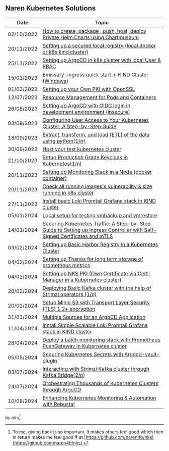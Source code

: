 ## Naren Kubernetes Solutions

| Date       | Topic                                                                                                                                                     |
| ---------- | --------------------------------------------------------------------------------------------------------------------------------------------------------- |
| 02/10/2022 | [How to create, package , push, host, deploy Private Helm Charts using Chartmuseum](docs/private-helm-charts.md)                                          |
| 20/11/2022 | [Setting up a secured local registry (local docker or k8s kind cluster)](docs/local-docker-registry.md)                                                   |
| 25/11/2022 | [Setting up ArgoCD in k8s cluster with local User & RBAC](docs/argocd-rbac.md)                                                                            |
| 15/01/2023 | [Emissary-ingress quick start in KIND Cluster (Windows)](docs/emissary-ingress.md)                                                                        |
| 01/02/2023 | [Setting up your Own PKI with OpenSSL](docs/openssl-certificate.md)                                                                                       |
| 12/07/2023 | [Resource Management for Pods and Containers](docs/k8s-resource-management.md)                                                                            |
| 26/08/2023 | [Setting up ArgoCD with OIDC login in development environment (insecure) ](docs/argocd-oidc-setup.md)                                                     |
| 03/09/2023 | [Configuring User Access to Your Kubernetes Cluster: A Step-by-Step Guide](docs/kubernetes-adduser.md)                                                    |
| 18/09/2023 | [Extract, transform, and load (ETL) of the data using python(1/n)](docs/python_requests-1.md)                                                             |
| 30/09/2023 | [Host your test kubernetes cluster ](docs/mykindk8scluster.md)                                                                                            |
| 21/10/2023 | [Setup Production Grade Keycloak in Kubernetes(1/n) ](docs/install-keycloak.md)                                                                           |
| 20/11/2023 | [Setting up Monitoring Stack in a Node (docker container)](docs/setup-monitoring-stack.md)                                                                |
| 20/11/2023 | [Check all running images's vulnerability & size running in k8s cluster](docs/prepare-k8s-image-scanning-report.md)                                       |
| 27/11/2023 | [Install basic Loki Promtail Grafana stack in KIND cluster ](docs/setup-loki-grafana-stack.md)                                                            |
| 05/01/2024 | [Local setup for testing vmbackup and vmrestore ](docs/vmbackup_and_vmrestore.md)                                                                         |
| 14/01/2024 | [Securing Kubernetes Traffic: A Step-by-Step Guide to Setting up Ingress Controller with Self-Signed Certificates and mTLS](docs/secure-local-ingress.md) |
| 03/02/2024 | [Setting up Basic Harbor Registry in a Kubernetes Cluster](docs/basic-harbor-registry.md)                                                                 |
| 04/02/2024 | [Setting up Thanos for long term storage of prometheus metrics](docs/unlimited-monitoring-data-by-thanos.md)                                              |
| 04/02/2024 | [Setting up NKS PKI (Own Certificate via Cert-Manager in a Kubernetes cluster)](docs/k8s-nks-pki-cert-manager.md)                                         |
| 20/02/2024 | [Deploying Basic Kafka cluster with the help of Strimzi operators (1/n)](docs/kafka-setup.md)                                                             |
| 20/02/2024 | [Setup Minio S3 with Transport Layer Security (TLS) 1.2+ encryption](docs/secure-s3-minio.md)                                                             |
| 31/03/2024 | [Multiple Sources for an ArgoCD Application](docs/argocd-multi-source.md)                                                                                 |
| 11/04/2024 | [Install Simple Scalable Loki Promtail Grafana stack in KIND cluster](docs/setup-loki-grafana-stack-simple-scalable.md)                                   |
| 28/04/2024 | [Deploy a batch monitoring stack with Prometheus PushGateway in Kubernetes cluster](docs/prometheus_pushgateway.md)                                       |
| 05/05/2024 | [Securing Kubernetes Secrets with Argocd-vault-plugin](docs/setting-up-argocd-vault-plugin.md)                                                            |
| 03/07/2024 | [Interacting with Strimzi Kafka cluster through Kafka Bridge(2/n)](docs/kafka-setup-2.md)                                                                 |
| 24/07/2024 | [Orchestrating Thousands of Kubernetes Clusters through ArgoCD](docs/argocd-multiple-deployment.md)                                                       |
| 10/08/2024 | [Enhancing Kubernetes Monitoring & Automation with Robusta!](docs/adv-monitoring-with-robusta.md)                                                         | 


_by nks[^note]_

[^note]:
    To me, giving back is so important. It makes others feel good which then in return makes me feel good :heartpulse:
    at [https://github.com/naren4b/nks](https://github.com/naren4b/nks).
